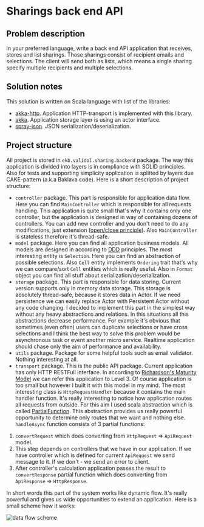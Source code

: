 # Sharings back end API

## Problem description

In your preferred language, write a back end API application that receives, stores and list sharings. Those sharings consist of recipient emails and
selections. The client will send both as lists, which means a single sharing specify multiple recipients and multiple selections.

## Solution notes
This solution is written on Scala language with list of the libraries:
* [akka-http](https://doc.akka.io/docs/akka-http/current/index.html). Application HTTP-transport is implemented with this library. 
* [akka](https://akka.io/). Application storage layer is using an actor interface.
* [spray-json](https://github.com/spray/spray-json). JSON serialization/deserialization.

## Project structure

All project is stored in `ekb.validol.sharing.backend` package. The way this application is divided into layers is in compliance with SOLID principles.
Also for tests and supporting simplicity application is splitted by layers due CAKE-pattern (a.k.a Baklava code). Here is a short
description of project structure:
* `controller` package. This part is responsible for application data flow. Here you can find `MainController` which is 
responsible for all requests handling. This application is quite small that's why it contains only one controller, but the application
is designed in way of containing dozens of controllers. You can add new controller and you don't need to do any modifications, just extension ([open/close principle](https://en.wikipedia.org/wiki/Open%E2%80%93closed_principle)).
Also `MainController` is stateless therefore it's thread-safe.
* `model` package. Here you can find all application business models. All models are designed in according to [DDD](https://en.wikipedia.org/wiki/Domain-driven_design) principles.
The most interesting entity is `Selection`. Here you can find an abstraction of possible selections. Also `Cell` entity implements `Ordering` trait
that's why we can compare/sort `Cell` entities which is really useful. Also in `Format` object you can find all stuff about serialization/deserialization.
* `storage` package. This part is responsible for data storing. Current version supports only in memory data storage. This storage is absolutely thread-safe, because it 
stores data in Actor. If we need persistence we can easily replace Actor with Persistent Actor without any code changing. I decided to implement 
this part in the simplest way without any heavy abstractions and relations. In this situations all this abstractions decrease performance. For example it's 
obvious that sometimes (even often) users can duplicate selections or have cross selections and I think the best way to solve this problem would be 
asynchronous task or event another micro service. Realtime application should chase only the aim of performance and availability.
* `utils` package. Package for some helpful tools such as email validator. Nothing interesting at all.
* `transport` package. This is the public API package. Current application has only HTTP RESTFull interface. In according to 
[Richardson's Maturity Model](https://martinfowler.com/articles/richardsonMaturityModel.html) we can refer this application to Level 3. Of course application is
too small but  however I built it with this model in my mind. The most interesting class is `HttpRequestHandler` because it contains the main handler function. 
It's really interesting to notice how application routes all requests from outside. For this aim I used scala abstraction which is called [PartialFunction](https://www.scala-lang.org/api/2.12.8/scala/PartialFunction.html).
This abstraction provides us really powerful opportunity to determine only routes that we want and nothing else. `handleAsync` function consists of 3 partial functions:

1. `convertRequest` which does converting from `HttpRequest` => `ApiRequest` model.
2. This step depends on controllers that we have in our application. If we have controller which is defined for current `ApiRequest` we send message to it.
If we don't - we send an error to client.
3. After controller's calculation application passes the result to `convertResponse` partial function which does converting from `ApiResponse` => `HttpResponse`.

In short words this part of the system works like dynamic flow. It's really powerful and gives us wide opportunities to extend an application. Here is a small scheme how it works:

![data flow scheme](https://drive.google.com/open?id=1fDDW0nO7zXPJ_WN399UMgOYXYJrd_Ey2)



  

